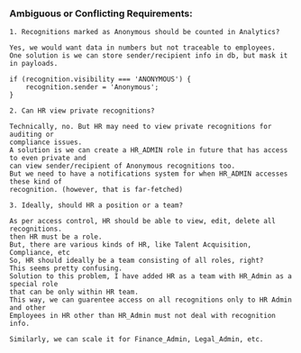 ### Ambiguous or Conflicting Requirements:

    1. Recognitions marked as Anonymous should be counted in Analytics?

    Yes, we would want data in numbers but not traceable to employees.
    One solution is we can store sender/recipient info in db, but mask it
    in payloads.

    if (recognition.visibility === 'ANONYMOUS') {
        recognition.sender = 'Anonymous';
    }

    2. Can HR view private recognitions?

    Technically, no. But HR may need to view private recognitions for auditing or
    compliance issues.
    A solution is we can create a HR_ADMIN role in future that has access to even private and
    can view sender/recipient of Anonymous recognitions too.
    But we need to have a notifications system for when HR_ADMIN accesses these kind of
    recognition. (however, that is far-fetched)

    3. Ideally, should HR a position or a team?

    As per access control, HR should be able to view, edit, delete all recognitions.
    then HR must be a role.
    But, there are various kinds of HR, like Talent Acquisition, Compliance, etc
    So, HR should ideally be a team consisting of all roles, right?
    This seems pretty confusing.
    Solution to this problem, I have added HR as a team with HR_Admin as a special role
    that can be only within HR team.
    This way, we can guarentee access on all recognitions only to HR Admin and other
    Employees in HR other than HR_Admin must not deal with recognition info.

    Similarly, we can scale it for Finance_Admin, Legal_Admin, etc.
